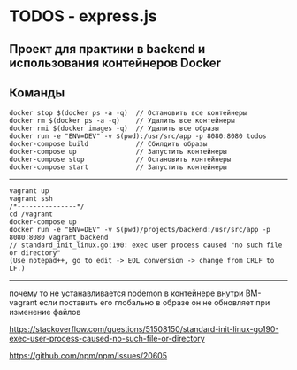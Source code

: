 # TODOS - express.js
## Проект для практики в backend и использования контейнеров Docker

## Команды 
```
docker stop $(docker ps -a -q)  // Остановить все контейнеры
docker rm $(docker ps -a -q)    // Удалить все контейнеры
docker rmi $(docker images -q)  // Удалить все образы
docker run -e "ENV=DEV" -v $(pwd):/usr/src/app -p 8080:8080 todos
docker-compose build            // Сбилдить образы
docker-compose up               // Запустить контейнеры
docker-compose stop             // Остановить контейнеры
docker-compose start            // Запустить контейнеры
```

-------------------------------------------------------------------
```
vagrant up
vagrant ssh
/*---------------*/
cd /vagrant
docker-compose up
docker run -e "ENV=DEV" -v $(pwd)/projects/backend:/usr/src/app -p 8080:8080 vagrant_backend
// standard_init_linux.go:190: exec user process caused "no such file or directory"
(Use notepad++, go to edit -> EOL conversion -> change from CRLF to LF.)
```
-------------------------------------------------------------------
почему то не устанавливается nodemon в контейнере внутри ВМ-vagrant
если поставить его глобально в образе он не обновляет при изменение файлов

https://stackoverflow.com/questions/51508150/standard-init-linux-go190-exec-user-process-caused-no-such-file-or-directory

https://github.com/npm/npm/issues/20605
